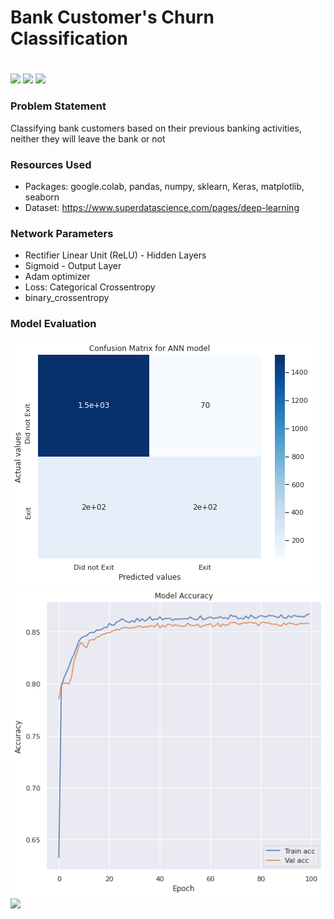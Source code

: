 # Bank Customer's Churn Classification <h1> 
  
![](https://img.shields.io/badge/Dataset-Kaggle-blue)  ![](https://img.shields.io/badge/Python-3.6-red)   ![](https://img.shields.io/badge/Library-Keras-ff69b4)

### Problem Statement 
Classifying bank customers based on their previous banking activities, neither they will leave the bank or not

### Resources Used
* Packages: google.colab, pandas, numpy, sklearn, Keras, matplotlib, seaborn
* Dataset: https://www.superdatascience.com/pages/deep-learning

### Network Parameters
* Rectifier Linear Unit (ReLU) - Hidden Layers
* Sigmoid - Output Layer
* Adam optimizer
* Loss: Categorical Crossentropy
* binary_crossentropy

### Model Evaluation


![](Readme_resources/confusion_matrix.png)
![](Readme_resources/accuracy.png)![](Readme_resources/loss)

